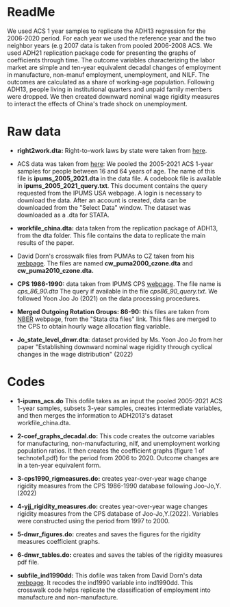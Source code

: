 # ReadMe

We used ACS 1 year samples to replicate the ADH13 regression for the 2006-2020 period. For each year we used the reference year and the two neighbor years (e.g 2007 data is taken from pooled 2006-2008 ACS. We used ADH21 replication package code for presenting the graphs of coefficients through time. The outcome variables characterizing the labor market are simple and ten-year equivalent decadal changes of employment in manufacture, non-manuf employment, unemployment, and NILF. The outcomes are calculated as a share of working-age population. Following ADH13, people living in institutional quarters and unpaid family members were dropped. We then created downward nominal wage rigidity measures to interact the effects of China's trade shock on unemployment.

# Raw data

-   **right2work.dta:** Right-to-work laws by state were taken from [here](https://nrtwc.org/facts/state-right-to-work-timeline-2016/).

-   ACS data was taken from [here](https://usa.ipums.org/usa): We pooled the 2005-2021 ACS 1-year samples for people between 16 and 64 years of age. The name of this file is **ipums_2005_2021.dta** in the data file. A codebook file is available in **ipums_2005_2021_query.txt**. This document contains the query requested from the IPUMS USA webpage. A login is necessary to download the data. After an account is created, data can be downloaded from the "Select Data" window. The dataset was downloaded as a .dta for STATA.

-   **workfile_china.dta:** data taken from the replication package of ADH13, from the dta folder. This file contains the data to replicate the main results of the paper.

-   David Dorn's crosswalk files from PUMAs to CZ taken from his [webpage](https://www.ddorn.net/). The files are named **cw_puma2000_czone.dta** and **cw_puma2010_czone.dta.**

-   **CPS 1986-1990:** data taken from IPUMS CPS [webpage](https://cps.ipums.org/cps/). The file name is *cps_86_90.dta* The query if available in the file *cps86_90_query.txt*. We followed Yoon Joo Jo (2021) on the data processing procedures.

-   **Merged Outgoing Rotation Groups: 86-90:** this files are taken from [NBER](https://www.nber.org/research/data/current-population-survey-cps-merged-outgoing-rotation-group-earnings-data) webpage, from the "Stata dta files" link. This files are merged to the CPS to obtain hourly wage allocation flag variable.

-   **Jo_state_level_dnwr.dta**: dataset provided by Ms. Yoon Joo Jo from her paper "Establishing downward nominal wage rigidity through cyclical changes in the wage distribution" (2022)

# Codes

-   **1-ipums_acs.do** This dofile takes as an input the pooled 2005-2021 ACS 1-year samples, subsets 3-year samples, creates intermediate variables, and then merges the information to ADH2013's dataset workfile_china.dta.

-   **2-coef_graphs_decadal.do:** This code creates the outcome variables for manufacturing, non-manufacturing, nilf, and unemployment working population ratios. It then creates the coefficient graphs (figure 1 of technote1.pdf) for the period from 2006 to 2020. Outcome changes are in a ten-year equivalent form.

-   **3-cps1990_rigmeasures.do:** creates year-over-year wage change rigidity measures from the CPS 1986-1990 database following Joo-Jo,Y.(2022)

-   **4-yjj_rigidity_measures.do:** creates year-over-year wage changes rigidity measures from the CPS database of Joo-Jo,Y.(2022). Variables were constructed using the period from 1997 to 2000.

-   **5-dnwr_figures.do:** creates and saves the figures for the rigidity measures coefficient graphs.

-   **6-dnwr_tables.do:** creates and saves the tables of the rigidity measures pdf file.

-   **subfile_ind1990dd:** This dofile was taken from David Dorn's data [webpage](https://www.ddorn.net/data.htm). It recodes the ind1990 variable into ind1990dd. This crosswalk code helps replicate the classification of employment into manufacture and non-manufacture.
